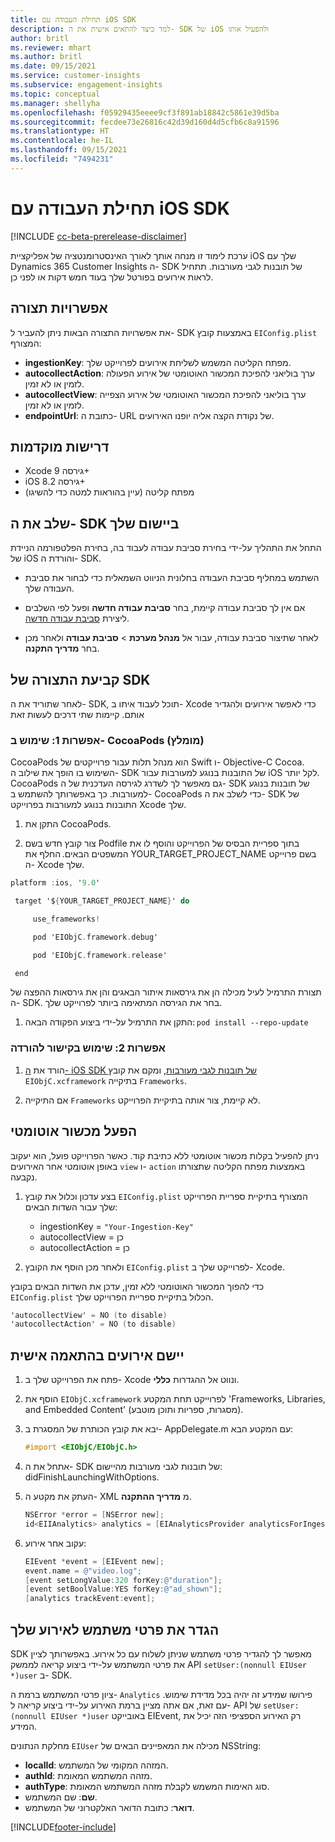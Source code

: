 ```yaml
---
title: תחילת העבודה עם iOS SDK
description: למד כיצד להתאים אישית את ה- SDK של iOS ולהפעיל אותו
author: britl
ms.reviewer: mhart
ms.author: britl
ms.date: 09/15/2021
ms.service: customer-insights
ms.subservice: engagement-insights
ms.topic: conceptual
ms.manager: shellyha
ms.openlocfilehash: f05929435eeee9cf3f891ab18842c5861e39d5ba
ms.sourcegitcommit: fecdee73e26816c42d39d160d4d5cfb6c8a91596
ms.translationtype: HT
ms.contentlocale: he-IL
ms.lasthandoff: 09/15/2021
ms.locfileid: "7494231"
---
```

# <a name="get-started-with-the-ios-sdk"></a>תחילת העבודה עם iOS SDK

[!INCLUDE [cc-beta-prerelease-disclaimer](includes/cc-beta-prerelease-disclaimer.md)]

ערכת לימוד זו מנחה אותך לאורך האינסטרומנטציה של אפליקציית iOS שלך עם Dynamics 365 Customer Insights ה- SDK של תובנות לגבי מעורבות. תתחיל לראות אירועים בפורטל שלך בעוד חמש דקות או לפני כן.

## <a name="configuration-options"></a>אפשרויות תצורה

את אפשרויות התצורה הבאות ניתן להעביר ל- SDK באמצעות קובץ `EIConfig.plist` המצורף:

- **ingestionKey**: מפתח הקליטה המשמש לשליחת אירועים לפרוייקט שלך.
- **autocollectAction**: ערך בוליאני להפיכת המכשור האוטומטי של אירוע הפעולה לזמין או לא זמין.
- **autocollectView**: ערך בוליאני להפיכת המכשור האוטומטי של אירוע הצפייה לזמין או לא זמין.
- **endpointUrl**: כתובת ה- URL של נקודת הקצה אליה יופנו האירועים.

## <a name="prerequisites"></a>דרישות מוקדמות

- Xcode גירסה 9+
- iOS גירסה 8.2+
- מפתח קליטה (עיין בהוראות למטה כדי להשיגו)

## <a name="integrate-the-sdk-into-your-application"></a>שלב את ה- SDK ביישום שלך

התחל את התהליך על-ידי בחירת סביבת עבודה לעבוד בה, בחירת הפלטפורמה הניידת של iOS והורדת ה- SDK.

- השתמש במחליף סביבת העבודה בחלונית הניווט השמאלית כדי לבחור את סביבת העבודה שלך.

- אם אין לך סביבת עבודה קיימת, בחר  **סביבת עבודה חדשה** ופעל לפי השלבים ליצירת [סביבת עבודה חדשה](create-workspace.md).

- לאחר שתיצור סביבת עבודה, עבור אל **מנהל מערכת** > **סביבת עבודה** ולאחר מכן בחר **מדריך התקנה**.

## <a name="configure-the-sdk"></a>קביעת התצורה של SDK

לאחר שתוריד את ה- SDK, תוכל לעבוד איתו ב- Xcode כדי לאפשר אירועים ולהגדיר אותם. קיימות שתי דרכים לעשות זאת

### <a name="option-1-using-cocoapods-recommended"></a>אפשרות 1: שימוש ב- CocoaPods (מומלץ)
CocoaPods הוא מנהל תלות עבור פרוייקטים של Swift ו- Objective-C Cocoa. השימוש בו הופך את שילוב ה- SDK של התובנות בנוגע למעורבות עבור iOS לקל יותר. CocoaPods גם מאפשר לך לשדרג לגירסה העדכנית של ה- SDK של תובנות בנוגע למעורבות. כך באפשרותך להשתמש ב- CocoaPods כדי לשלב את ה- SDK של התובנות בנוגע למעורבות בפרוייקט Xcode שלך. 

1. התקן את CocoaPods. 

1. צור קובץ חדש בשם Podfile בתוך ספריית הבסיס של הפרוייקט והוסף לו את המשפטים הבאים. החלף את YOUR_TARGET_PROJECT_NAME בשם פרוייקט ה- Xcode שלך. 
```objectivec
platform :ios, '9.0'  

 target '${YOUR_TARGET_PROJECT_NAME}' do 

     use_frameworks!   

     pod 'EIObjC.framework.debug' 

     pod 'EIObjC.framework.release' 

 end 
```
תצורת התרמיל לעיל מכילה הן את גירסאות איתור הבאגים והן את גירסאות ההפצה של ה- SDK. בחר את הגירסה המתאימה ביותר לפרוייקט שלך.

1. התקן את התרמיל על-ידי ביצוע הפקודה הבאה: `pod install --repo-update `

### <a name="option-2-using-download-link"></a>אפשרות 2: שימוש בקישור להורדה

1. הורד את [ה- iOS SDK של תובנות לגבי מעורבות‬](https://download.pi.dynamics.com/sdk/EI-SDKs/ei-ios-sdk.zip), ומקם את קובץ `EIObjC.xcframework` בתיקייה `Frameworks`.

1. אם התיקייה `Frameworks` לא קיימת, צור אותה בתיקיית הפרוייקט.

## <a name="enable-auto-instrumentation"></a>הפעל מכשור אוטומטי
 
ניתן להפעיל בקלות מכשור אוטומטי ללא כתיבת קוד. כאשר הפרוייקט פועל, הוא יעקוב באופן אוטומטי אחר האירועים `view` ו- `action` באמצעות מפתח הקליטה שתצורתו נקבעה. 

1. בצע עדכון וכלול את קובץ `EIConfig.plist` המצורף בתיקיית ספריית הפרוייקט שלך עבור השדות הבאים:
    - ingestionKey = `"Your-Ingestion-Key"`
    - autocollectView = כן
    - autocollectAction = כן

2. ולאחר מכן הוסף את הקובץ `EIConfig.plist` לפרוייקט שלך ב- Xcode. 



כדי להפוך המכשור האוטומטי ללא זמין, עדכן את השדות הבאים בקובץ `EIConfig.plist` הכלול בתיקיית ספריית הפרוייקט שלך. 

```objectivec
'autocollectView' = NO (to disable)
'autocollectAction' = NO (to disable)
```


## <a name="implement-custom-events"></a>יישם אירועים בהתאמה אישית

1. פתח את הפרוייקט שלך ב- Xcode ונווט אל ההגדרות **כללי**. 
1. הוסף את `EIObjC.xcframework` לפרוייקט תחת המקטע 'Frameworks, Libraries, and Embedded Content' (מסגרות, ספריות ותוכן מוטבע).‬

1. יבא את קובץ הכותרת של המסגרת ב- AppDelegate.m עם המקטע הבא:

    ```objectivec
    #import <EIObjC/EIObjC.h>
    ```

1. אתחל את ה- SDK של תובנות לגבי מעורבות מהיישום: didFinishLaunchingWithOptions.
1. העתק את מקטע ה- XML מ **מדריך ההתקנה**.

    ```objectivec
    NSError *error = [NSError new];
    id<EIIAnalytics> analytics = [EIAnalyticsProvider analyticsForIngestionKey:nil error:&error];
    ```

1. עקוב אחר אירוע:

    ```objectivec
    EIEvent *event = [EIEvent new];
    event.name = @"video.log";
    [event setLongValue:320 forKey:@"duration"];
    [event setBoolValue:YES forKey:@"ad_shown"];
    [analytics trackEvent:event];
    ```

## <a name="set-user-details-for-your-event"></a>הגדר את פרטי משתמש לאירוע שלך

SDK מאפשר לך להגדיר פרטי משתמש שניתן לשלוח עם כל אירוע. באפשרותך לציין את פרטי המשתמש על-ידי ביצוע קריאה לממשק API `setUser:(nonnull EIUser *)user` ב- SDK.

ציון פרטי המשתמש ברמת ה- `Analytics` פירושו שמידע זה יהיה בכל מדידת שימוש‬. עם זאת, אם אתה מציין ברמת האירוע על-ידי ביצוע קריאה ל- API של `setUser:(nonnull EIUser *)user` באובייקט EIEvent, רק האירוע הספציפי הזה יכיל את המידע.

מחלקת הנתונים `EIUser` מכילה את המאפיינים הבאים של NSString:

- **localId**: המזהה המקומי של המשתמש.
- **authId**: מזהה המשתמש המאומת.
- **authType**: סוג האימות המשמש לקבלת מזהה המשתמש המאומת.
- **שם**: שם המשתמש.
- **דואר**: כתובת הדואר האלקטרוני של המשתמש.


[!INCLUDE[footer-include](../includes/footer-banner.md)]
